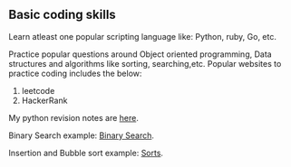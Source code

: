 ## Basic coding skills 

Learn atleast one popular scripting language like: Python, ruby, Go, etc. 

Practice popular questions around Object oriented programming, Data structures and algorithms like sorting, searching,etc. 
Popular websites to practice coding includes the below: 
1. leetcode
2. HackerRank 

My python revision notes are [here](https://github.com/tahmed11/appsec_interview/blob/master/Coding/Basic_python.md).

Binary Search example: [Binary Search](https://github.com/tahmed11/appsec_interview/blob/master/Coding/binary_search.py).

Insertion and Bubble sort example: [Sorts](https://github.com/tahmed11/appsec_interview/blob/master/Coding/Sorts.py).
